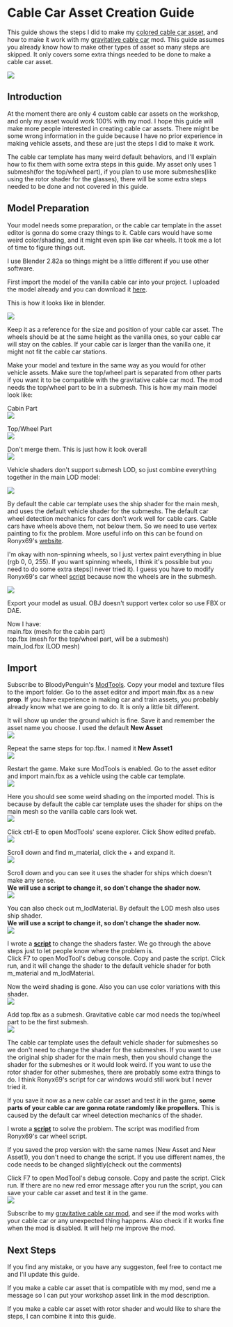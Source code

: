 # Cable Car Asset Creation Guide
This guide shows the steps I did to make my [colored cable car asset](https://steamcommunity.com/sharedfiles/filedetails/?id=2088780350), and how to make it work with my [gravitative cable car](https://steamcommunity.com/workshop/filedetails/?id=2094830335) mod. This guide assumes you already know how to make other types of asset so many steps are skipped. It only covers some extra things needed to be done to make a cable car asset.  
  
![](https://i.imgur.com/tQLi7fI.png)

## Introduction
At the moment there are only 4 custom cable car assets on the workshop, and only my asset would work 100% with my mod. I hope this guide will make more people interested in creating cable car assets. There might be some wrong information in the guide because I have no prior experience in making vehicle assets, and these are just the steps I did to make it work. 

The cable car template has many weird default behaviors, and I'll explain how to fix them with some extra steps in this guide. My asset only uses 1 submesh(for the top/wheel part), if you plan to use more submeshes(like using the rotor shader for the glasses), there will be some extra steps needed to be done and not covered in this guide.


## Model Preparation
Your model needs some preparation, or the cable car template in the asset editor is gonna do some crazy things to it. Cable cars would have some weird color/shading, and it might even spin like car wheels. It took me a lot of time to figure things out. 

I use Blender 2.82a so things might be a little different if you use other software.

First import the model of the vanilla cable car into your project. I uploaded the model already and you can download it [here](https://drive.google.com/open?id=1d3u-SkFMAYJlrl3E123xp199TNqTamey).

This is how it looks like in blender.  

![](https://i.imgur.com/CLiX7w1.jpg)

Keep it as a reference for the size and position of your cable car asset. The wheels should be at the same height as the vanilla ones, so your cable car will stay on the cables. If your cable car is larger than the vanilla one, it might not fit the cable car stations.


Make your model and texture in the same way as you would for other vehicle assets. Make sure the top/wheel part is separated from other parts if you want it to be compatible with the gravitative cable car mod. The mod needs the top/wheel part to be in a submesh. This is how my main model look like:

Cabin Part  
![](https://i.imgur.com/KvQftTj.jpg)

Top/Wheel Part  
![](https://i.imgur.com/ocFtp4c.jpg)

Don't merge them. This is just how it look overall  
![](https://i.imgur.com/hCeQS1j.jpg)


Vehicle shaders don't support submesh LOD, so just combine everything together in the main LOD model:  

![](https://i.imgur.com/AgJr1Pl.jpg)

By default the cable car template uses the ship shader for the main mesh, and uses the default vehicle shader for the submeshs. The default car wheel detection mechanics for cars don't work well for cable cars. Cable cars have wheels above them, not below them. So we need to use vertex painting to fix the problem. More useful info on this can be found on Ronyx69's [website](https://cslmodding.info/shader/vehicle-wheels/).

I'm okay with non-spinning wheels, so I just vertex paint everything in blue (rgb 0, 0, 255). If you want spinning wheels, I think it's possible but you need to do some extra steps(I never tried it). I guess you have to modify Ronyx69's car wheel [script](https://gist.github.com/ronyx69/b2a53cce3a02b22ab4f425b95bf0825a) because now the wheels are in the submesh.  

![](https://i.imgur.com/wMBzYiu.jpg)

Export your model as usual. OBJ doesn't support vertex color so use FBX or DAE.   

Now I have:  
main.fbx (mesh for the cabin part)   
top.fbx (mesh for the top/wheel part, will be a submesh)  
main_lod.fbx (LOD mesh)  

## Import

Subscribe to BloodyPenguin's [ModTools](https://steamcommunity.com/sharedfiles/filedetails/?id=450877484). Copy your model and texture files to the import folder. Go to the asset editor and import main.fbx as a new **prop**. If you have experience in making car and train assets, you probably already know what we are going to do. It is only a little bit different.

It will show up under the ground which is fine. Save it and remember the asset name you choose. I used the default **New Asset**    
![](https://i.imgur.com/Q9uJnyb.jpg)

Repeat the same steps for top.fbx. I named it **New Asset1**  
![](https://i.imgur.com/dDp4Icy.jpg)

Restart the game. Make sure ModTools is enabled. Go to the asset editor and import main.fbx as a vehicle using the cable car template.  
![](https://i.imgur.com/yhnRJoI.jpg)

Here you should see some weird shading on the imported model. This is because by default the cable car template uses the shader for ships on the main mesh so the vanilla cable cars look wet.  
![](https://i.imgur.com/9tHeqxv.jpg)

Click ctrl-E to open ModTools' scene explorer. Click  Show edited prefab.  
![](https://i.imgur.com/8imnx6d.jpg)

Scroll down and find m_material, click the + and expand it.  
![](https://i.imgur.com/OT8Q8K6.jpg) 

Scroll down and you can see it uses the shader for ships which doesn't make any sense.  
**We will use a script to change it, so don't change the shader now.**  
![](https://i.imgur.com/Ts9azTW.jpg)

You can also check out m_lodMaterial. By default the LOD mesh also uses ship shader.  
**We will use a script to change it, so don't change the shader now.**  
![](https://i.imgur.com/VnHiRkl.jpg)

I wrote a [**script**](https://github.com/sway2020/GravitativeCableCar/blob/master/cable_car_asset_guide/shader.cs) to change the shaders faster. We go through the above steps just to let people know where the problem is.  
Click F7 to open ModTool's debug console. Copy and paste the script. Click run, and it will change the shader to the default vehicle shader for both m_material and m_lodMaterial.  

Now the weird shading is gone. Also you can use color variations with this shader.  
![](https://i.imgur.com/MKCY05w.jpg)

Add top.fbx as a submesh. Gravitative cable car mod needs the top/wheel part to be the first submesh.  
![](https://i.imgur.com/mw4Kj3X.jpg)

The cable car template uses the default vehicle shader for submeshes so we don't need to change the shader for the submeshes. If you want to use the original ship shader for the main mesh, then you should change the shader for the submeshes or it would look weird. If you want to use the rotor shader for other submeshes, there are probably some extra things to do. I think Ronyx69's script for car windows would still work but I never tried it.

If you save it now as a new cable car asset and test it in the game, **some parts of your cable car are gonna rotate randomly like propellers.** This is caused by the default car wheel detection mechanics of the shader. 

I wrote a [**script**](https://github.com/sway2020/GravitativeCableCar/blob/master/cable_car_asset_guide/cable_car_script.cs) to solve the problem. The script was modified from Ronyx69's car wheel script.  

If you saved the prop version with the same names (New Asset and New Asset1), you don't need to change the script.
If you use different names, the code needs to be changed slightly(check out the comments)

Click F7 to open ModTool's debug console. Copy and paste the script. Click run.
If there are no new red error message after you run the script, you can save your cable car asset and test it in the game.   
![](https://i.imgur.com/FRwYFle.jpg)

Subscribe to my [gravitative cable car mod](https://steamcommunity.com/workshop/filedetails/?id=2094830335), and see if the mod works with your cable car or any unexpected thing happens.
Also check if it works fine when the mod is disabled. It will help me improve the mod.  

## Next Steps
If you find any mistake, or you have any suggeston, feel free to contact me and I'll update this guide.  

If you make a cable car asset that is compatible with my mod, send me a message so I can put your workshop asset link in the mod description. 

If you make a cable car asset with rotor shader and would like to share the steps, I can combine it into this guide.  
